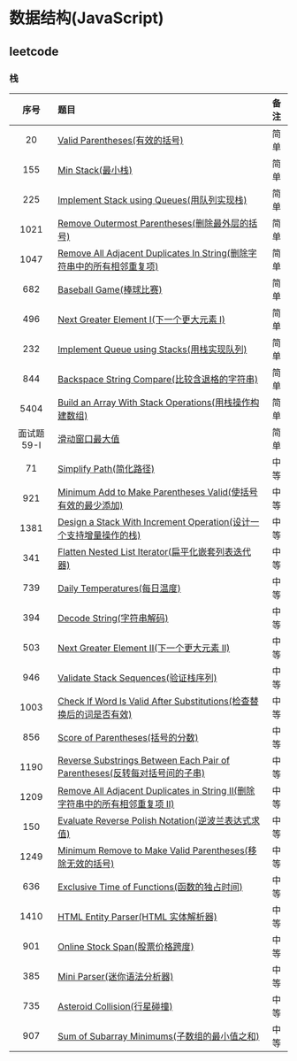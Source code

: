 # 数据结构(JavaScript)

## leetcode

### 栈

序号|题目|备注
:--:|:--|:--:
20|[Valid Parentheses(有效的括号)](./Stack/20/README.md)|简单
155|[Min Stack(最小栈)](./Stack/155/README.md)|简单
225|[Implement Stack using Queues(用队列实现栈)](./Stack/225/README.md)|简单
1021|[Remove Outermost Parentheses(删除最外层的括号)](./Stack/1021/README.md)|简单
1047|[Remove All Adjacent Duplicates In String(删除字符串中的所有相邻重复项)](./Stack/1047/README.md)|简单
682|[Baseball Game(棒球比赛)](./Stack/682/README.md)|简单
496|[Next Greater Element I(下一个更大元素 I)](./Stack/496/README.md)|简单
232|[Implement Queue using Stacks(用栈实现队列)](./Stack/232/README.md)|简单
844|[Backspace String Compare(比较含退格的字符串)](./Stack/844/README.md)|简单
5404|[Build an Array With Stack Operations(用栈操作构建数组)](./Stack/5404/README.md)|简单
面试题59-I|[滑动窗口最大值](./Stack/59-I/README.md)|简单
71|[Simplify Path(简化路径)](./Stack/71/README.md)|中等
921|[Minimum Add to Make Parentheses Valid(使括号有效的最少添加)](./Stack/921/README.md)|中等
1381|[Design a Stack With Increment Operation(设计一个支持增量操作的栈)](./Stack/1381/README.md)|中等
341|[Flatten Nested List Iterator(扁平化嵌套列表迭代器)](./Stack/341/README.md)|中等
739|[Daily Temperatures(每日温度)](./Stack/739/README.md)|中等
394|[Decode String(字符串解码)](./Stack/394/README.md)|中等
503|[Next Greater Element II(下一个更大元素 II)](./Stack/503/README.md)|中等
946|[Validate Stack Sequences(验证栈序列)](./Stack/946/README.md)|中等
1003|[Check If Word Is Valid After Substitutions(检查替换后的词是否有效)](./Stack/1003/README.md)|中等
856|[Score of Parentheses(括号的分数)](./Stack/856/README.md)|中等
1190|[Reverse Substrings Between Each Pair of Parentheses(反转每对括号间的子串)](./Stack/1190/README.md)|中等
1209|[Remove All Adjacent Duplicates in String II(删除字符串中的所有相邻重复项 II)](./Stack/1209/README.md)|中等
150|[Evaluate Reverse Polish Notation(逆波兰表达式求值)](./Stack/150/README.md)|中等
1249|[Minimum Remove to Make Valid Parentheses(移除无效的括号)](./Stack/1249/README.md)|中等
636|[Exclusive Time of Functions(函数的独占时间)](./Stack/636/README.md)|中等
1410|[HTML Entity Parser(HTML 实体解析器)](./Stack/1410/README.md)|中等
901|[Online Stock Span(股票价格跨度)](./Stack/901/README.md)|中等
385|[Mini Parser(迷你语法分析器)](./Stack/385/README.md)|中等
735|[Asteroid Collision(行星碰撞)](./Stack/735/README.md)|中等
907|[Sum of Subarray Minimums(子数组的最小值之和)](./Stack/907/README.md)|中等